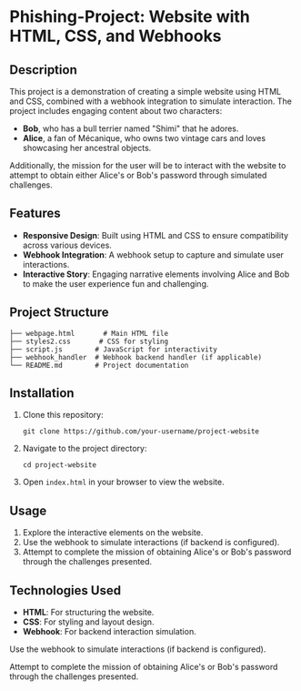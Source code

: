 # Phishing-Project: Website with HTML, CSS, and Webhooks


## Description
This project is a demonstration of creating a simple website using HTML and CSS, combined with a webhook integration to simulate interaction. The project includes engaging content about two characters:

- **Bob**, who has a bull terrier named "Shimi" that he adores.
- **Alice**, a fan of Mécanique, who owns two vintage cars and loves showcasing her ancestral objects.

Additionally, the mission for the user will be to interact with the website to attempt to obtain either Alice's or Bob's password through simulated challenges.

## Features
- **Responsive Design**: Built using HTML and CSS to ensure compatibility across various devices.
- **Webhook Integration**: A webhook setup to capture and simulate user interactions.
- **Interactive Story**: Engaging narrative elements involving Alice and Bob to make the user experience fun and challenging.

## Project Structure
```
├── webpage.html       # Main HTML file
├── styles2.css       # CSS for styling
├── script.js        # JavaScript for interactivity
├── webhook_handler  # Webhook backend handler (if applicable)
└── README.md        # Project documentation
```

## Installation
1. Clone this repository:
   ```
   git clone https://github.com/your-username/project-website
   ```
2. Navigate to the project directory:
   ```
   cd project-website
   ```
3. Open `index.html` in your browser to view the website.

## Usage
1. Explore the interactive elements on the website.
2. Use the webhook to simulate interactions (if backend is configured).
3. Attempt to complete the mission of obtaining Alice's or Bob's password through the challenges presented.

## Technologies Used
- **HTML**: For structuring the website.
- **CSS**: For styling and layout design.
- **Webhook**: For backend interaction simulation.




Use the webhook to simulate interactions (if backend is configured).

Attempt to complete the mission of obtaining Alice's or Bob's password through the challenges presented.
